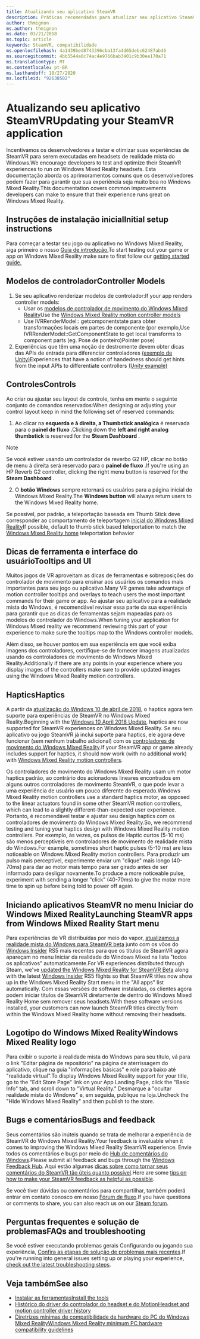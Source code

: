 ```yaml
---
title: Atualizando seu aplicativo SteamVR
description: Práticas recomendadas para atualizar seu aplicativo SteamVR para maximizar o compatibilidade com headsets de realidade mista do Windows.
author: thmignon
ms.author: thmignon
ms.date: 03/21/2018
ms.topic: article
keywords: SteamVR, compatibilidade
ms.openlocfilehash: 4a1439bed8743396cba13fa4d65debc62487ab46
ms.sourcegitcommit: 4bb5544a0c74ac4e9766bab3401c9b30ee170a71
ms.translationtype: MT
ms.contentlocale: pt-BR
ms.lasthandoff: 10/27/2020
ms.locfileid: "92638502"
---
```

# <a name="updating-your-steamvr-application"></a><span data-ttu-id="7e998-104">Atualizando seu aplicativo SteamVR</span><span class="sxs-lookup"><span data-stu-id="7e998-104">Updating your SteamVR application</span></span>
<span data-ttu-id="7e998-105">Incentivamos os desenvolvedores a testar e otimizar suas experiências de SteamVR para serem executadas em headsets de realidade mista do Windows.</span><span class="sxs-lookup"><span data-stu-id="7e998-105">We encourage developers to test and optimize their SteamVR experiences to run on Windows Mixed Reality headsets.</span></span> <span data-ttu-id="7e998-106">Esta documentação aborda os aprimoramentos comuns que os desenvolvedores podem fazer para garantir que sua experiência seja muito boa no Windows Mixed Reality.</span><span class="sxs-lookup"><span data-stu-id="7e998-106">This documentation covers common improvements developers can make to ensure that their experience runs great on Windows Mixed Reality.</span></span>

## <a name="initial-setup-instructions"></a><span data-ttu-id="7e998-107">Instruções de instalação inicial</span><span class="sxs-lookup"><span data-stu-id="7e998-107">Initial setup instructions</span></span>

<span data-ttu-id="7e998-108">Para começar a testar seu jogo ou aplicativo no Windows Mixed Reality, siga primeiro o nosso [Guia de introdução.](https://aka.ms/WindowsMixedRealitySteamVR)</span><span class="sxs-lookup"><span data-stu-id="7e998-108">To start testing out your game or app on Windows Mixed Reality make sure to first follow our [getting started guide.](https://aka.ms/WindowsMixedRealitySteamVR)</span></span>

## <a name="controller-models"></a><span data-ttu-id="7e998-109">Modelos de controlador</span><span class="sxs-lookup"><span data-stu-id="7e998-109">Controller Models</span></span>
1. <span data-ttu-id="7e998-110">Se seu aplicativo renderizar modelos de controlador:</span><span class="sxs-lookup"><span data-stu-id="7e998-110">If your app renders controller models:</span></span>
    * <span data-ttu-id="7e998-111">Usar os [modelos de controlador de movimento do Windows Mixed Reality](../../design/motion-controllers.md#rendering-the-motion-controller-model)</span><span class="sxs-lookup"><span data-stu-id="7e998-111">Use the [Windows Mixed Reality motion controller models](../../design/motion-controllers.md#rendering-the-motion-controller-model)</span></span>
    * <span data-ttu-id="7e998-112">Use IVRRenderModel:: getcomponentstate para obter transformações locais em partes de componente (por exemplo,</span><span class="sxs-lookup"><span data-stu-id="7e998-112">Use IVRRenderModel::GetComponentState to get local transforms to component parts (eg.</span></span> <span data-ttu-id="7e998-113">Pose de ponteiro)</span><span class="sxs-lookup"><span data-stu-id="7e998-113">Pointer pose)</span></span>
2. <span data-ttu-id="7e998-114">Experiências que têm uma noção de destromente devem obter dicas das APIs de entrada para diferenciar controladores [(exemplo de Unity)](../unity/gestures-and-motion-controllers-in-unity.md#unity-buttonaxis-mapping-table)</span><span class="sxs-lookup"><span data-stu-id="7e998-114">Experiences that have a notion of handedness should get hints from the input APIs to differentiate controllers [(Unity example)](../unity/gestures-and-motion-controllers-in-unity.md#unity-buttonaxis-mapping-table)</span></span>

## <a name="controls"></a><span data-ttu-id="7e998-115">Controles</span><span class="sxs-lookup"><span data-stu-id="7e998-115">Controls</span></span>

<span data-ttu-id="7e998-116">Ao criar ou ajustar seu layout de controle, tenha em mente o seguinte conjunto de comandos reservados:</span><span class="sxs-lookup"><span data-stu-id="7e998-116">When designing or adjusting your control layout keep in mind the following set of reserved commands:</span></span>
1. <span data-ttu-id="7e998-117">Ao clicar na **esquerda e à direita, a Thumbstick analógica** é reservada para o **painel de fluxo** .</span><span class="sxs-lookup"><span data-stu-id="7e998-117">Clicking down the **left and right analog thumbstick** is reserved for the **Steam Dashboard** .</span></span>

> [!NOTE]
> <span data-ttu-id="7e998-118">Se você estiver usando um controlador de reverbo G2 HP, clicar no botão de menu à direita será reservado para o **painel de fluxo** .</span><span class="sxs-lookup"><span data-stu-id="7e998-118">If you're using an HP Reverb G2 controller, clicking the right menu button is reserved for the **Steam Dashboard** .</span></span>

2. <span data-ttu-id="7e998-119">O **botão Windows** sempre retornará os usuários para a página inicial do Windows Mixed Reality.</span><span class="sxs-lookup"><span data-stu-id="7e998-119">The **Windows button** will always return users to the Windows Mixed Reality home.</span></span>

<span data-ttu-id="7e998-120">Se possível, por padrão, a teleportação baseada em Thumb Stick deve corresponder ao comportamento de teleportagem [inicial do Windows Mixed Reality](../../discover/navigating-the-windows-mixed-reality-home.md#getting-around-your-home)</span><span class="sxs-lookup"><span data-stu-id="7e998-120">If possible, default to thumb stick based teleportation to match the [Windows Mixed Reality home](../../discover/navigating-the-windows-mixed-reality-home.md#getting-around-your-home) teleportation behavior</span></span>

## <a name="tooltips-and-ui"></a><span data-ttu-id="7e998-121">Dicas de ferramenta e interface do usuário</span><span class="sxs-lookup"><span data-stu-id="7e998-121">Tooltips and UI</span></span>

<span data-ttu-id="7e998-122">Muitos jogos de VR aproveitam as dicas de ferramentas e sobreposições do controlador de movimento para ensinar aos usuários os comandos mais importantes para seu jogo ou aplicativo.</span><span class="sxs-lookup"><span data-stu-id="7e998-122">Many VR games take advantage of motion controller tooltips and overlays to teach users the most important commands for their game or app.</span></span> <span data-ttu-id="7e998-123">Ao ajustar seu aplicativo para a realidade mista do Windows, é recomendável revisar essa parte da sua experiência para garantir que as dicas de ferramentas sejam mapeadas para os modelos do controlador do Windows.</span><span class="sxs-lookup"><span data-stu-id="7e998-123">When tuning your application for Windows Mixed reality we recommend reviewing this part of your experience to make sure the tooltips map to the Windows controller models.</span></span>

<span data-ttu-id="7e998-124">Além disso, se houver pontos em sua experiência em que você exiba imagens dos controladores, certifique-se de fornecer imagens atualizadas usando os controladores de movimento do Windows Mixed Reality.</span><span class="sxs-lookup"><span data-stu-id="7e998-124">Additionally if there are any points in your experience where you display images of the controllers make sure to provide updated images using the Windows Mixed Reality motion controllers.</span></span>

## <a name="haptics"></a><span data-ttu-id="7e998-125">Haptics</span><span class="sxs-lookup"><span data-stu-id="7e998-125">Haptics</span></span>

<span data-ttu-id="7e998-126">A partir da [atualização do Windows 10 de abril de 2018](https://docs.microsoft.com/windows/mixed-reality/enthusiast-guide/release-notes-april-2018), o haptics agora tem suporte para experiências de SteamVR no Windows Mixed Reality.</span><span class="sxs-lookup"><span data-stu-id="7e998-126">Beginning with the [Windows 10 April 2018 Update](https://docs.microsoft.com/windows/mixed-reality/enthusiast-guide/release-notes-april-2018), haptics are now supported for SteamVR experiences on Windows Mixed Reality.</span></span> <span data-ttu-id="7e998-127">Se seu aplicativo ou jogo SteamVR já inclui suporte para haptics, ele agora deve funcionar (sem nenhum trabalho adicional) com os [controladores de movimento do Windows Mixed Reality](../../design/motion-controllers.md).</span><span class="sxs-lookup"><span data-stu-id="7e998-127">If your SteamVR app or game already includes support for haptics, it should now work (with no additional work) with [Windows Mixed Reality motion controllers](../../design/motion-controllers.md).</span></span>

<span data-ttu-id="7e998-128">Os controladores de movimento do Windows Mixed Reality usam um motor haptics padrão, ao contrário dos acionadores lineares encontrados em alguns outros controladores de movimento SteamVR, o que pode levar a uma experiência de usuário um pouco diferente do esperado.</span><span class="sxs-lookup"><span data-stu-id="7e998-128">Windows Mixed Reality motion controllers use a standard haptics motor, as opposed to the linear actuators found in some other SteamVR motion controllers, which can lead to a slightly different-than-expected user experience.</span></span> <span data-ttu-id="7e998-129">Portanto, é recomendável testar e ajustar seu design haptics com os controladores de movimento do Windows Mixed Reality.</span><span class="sxs-lookup"><span data-stu-id="7e998-129">So, we recommend testing and tuning your haptics design with Windows Mixed Reality motion controllers.</span></span> <span data-ttu-id="7e998-130">Por exemplo, às vezes, os pulsos de Haptic curtos (5-10 ms) são menos perceptíveis em controladores de movimento de realidade mista do Windows.</span><span class="sxs-lookup"><span data-stu-id="7e998-130">For example, sometimes short haptic pulses (5-10 ms) are less noticeable on Windows Mixed Reality motion controllers.</span></span> <span data-ttu-id="7e998-131">Para produzir um pulso mais perceptível, experimente enviar um "clique" mais longo (40-70ms) para dar ao motor mais tempo para ser girado antes de ser informado para desligar novamente.</span><span class="sxs-lookup"><span data-stu-id="7e998-131">To produce a more noticeable pulse, experiment with sending a longer “click” (40-70ms) to give the motor more time to spin up before being told to power off again.</span></span>

## <a name="launching-steamvr-apps-from-windows-mixed-reality-start-menu"></a><span data-ttu-id="7e998-132">Iniciando aplicativos SteamVR no menu Iniciar do Windows Mixed Reality</span><span class="sxs-lookup"><span data-stu-id="7e998-132">Launching SteamVR apps from Windows Mixed Reality Start menu</span></span>

<span data-ttu-id="7e998-133">Para experiências de VR distribuídas por meio do vapor, [atualizamos a realidade mista do Windows para SteamVR beta](https://steamcommunity.com/games/719950/announcements/detail/1687045485866139800) junto com os vôos do [Windows Insider](https://insider.windows.com) RS5 mais recentes para que os títulos de SteamVR agora apareçam no menu Iniciar da realidade do Windows Mixed na lista "todos os aplicativos" automaticamente.</span><span class="sxs-lookup"><span data-stu-id="7e998-133">For VR experiences distributed through Steam, we've [updated the Windows Mixed Reality for SteamVR Beta](https://steamcommunity.com/games/719950/announcements/detail/1687045485866139800) along with the latest [Windows Insider](https://insider.windows.com) RS5 flights so that SteamVR titles now show up in the Windows Mixed Reality Start menu in the "All apps" list automatically.</span></span> <span data-ttu-id="7e998-134">Com essas versões de software instaladas, os clientes agora podem iniciar títulos de SteamVR diretamente de dentro do Windows Mixed Reality Home sem remover seus headsets.</span><span class="sxs-lookup"><span data-stu-id="7e998-134">With these software versions installed, your customers can now launch SteamVR titles directly from within the Windows Mixed Reality home without removing their headsets.</span></span>

## <a name="windows-mixed-reality-logo"></a><span data-ttu-id="7e998-135">Logotipo do Windows Mixed Reality</span><span class="sxs-lookup"><span data-stu-id="7e998-135">Windows Mixed Reality logo</span></span>

<span data-ttu-id="7e998-136">Para exibir o suporte à realidade mista do Windows para seu título, vá para o link "Editar página de repositório" na página de aterrissagem do aplicativo, clique na guia "informações básicas" e role para baixo até "realidade virtual".</span><span class="sxs-lookup"><span data-stu-id="7e998-136">To display Windows Mixed Reality support for your title, go to the "Edit Store Page" link on your App Landing Page, click the "Basic Info" tab, and scroll down to "Virtual Reality."</span></span> <span data-ttu-id="7e998-137">Desmarque a "ocultar realidade mista do Windows" e, em seguida, publique na loja.</span><span class="sxs-lookup"><span data-stu-id="7e998-137">Uncheck the "Hide Windows Mixed Reality" and then publish to the store.</span></span>

## <a name="bugs-and-feedback"></a><span data-ttu-id="7e998-138">Bugs e comentários</span><span class="sxs-lookup"><span data-stu-id="7e998-138">Bugs and feedback</span></span>

<span data-ttu-id="7e998-139">Seus comentários são inúteis quando se trata de melhorar a experiência de SteamVR do Windows Mixed Reality.</span><span class="sxs-lookup"><span data-stu-id="7e998-139">Your feedback is invaluable when it comes to improving the Windows Mixed Reality SteamVR experience.</span></span> <span data-ttu-id="7e998-140">Envie todos os comentários e bugs por meio do [Hub de comentários do Windows](https://docs.microsoft.com/windows/mixed-reality/enthusiast-guide/filing-feedback).</span><span class="sxs-lookup"><span data-stu-id="7e998-140">Please submit all feedback and bugs through the [Windows Feedback Hub](https://docs.microsoft.com/windows/mixed-reality/enthusiast-guide/filing-feedback).</span></span> <span data-ttu-id="7e998-141">Aqui estão algumas [dicas sobre como tornar seus comentários do SteamVR tão úteis quanto possível](https://docs.microsoft.com/windows/mixed-reality/enthusiast-guide/using-steamvr-with-windows-mixed-reality#sharing-feedback-on-steamvr).</span><span class="sxs-lookup"><span data-stu-id="7e998-141">Here are some [tips on how to make your SteamVR feedback as helpful as possible](https://docs.microsoft.com/windows/mixed-reality/enthusiast-guide/using-steamvr-with-windows-mixed-reality#sharing-feedback-on-steamvr).</span></span>

<span data-ttu-id="7e998-142">Se você tiver dúvidas ou comentários para compartilhar, também poderá entrar em contato conosco em nosso [Fórum de fluxo](https://steamcommunity.com/app/719950/discussions/).</span><span class="sxs-lookup"><span data-stu-id="7e998-142">If you have questions or comments to share, you can also reach us on our [Steam forum](https://steamcommunity.com/app/719950/discussions/).</span></span>

## <a name="faqs-and-troubleshooting"></a><span data-ttu-id="7e998-143">Perguntas frequentes e solução de problemas</span><span class="sxs-lookup"><span data-stu-id="7e998-143">FAQs and troubleshooting</span></span>

<span data-ttu-id="7e998-144">Se você estiver executando problemas gerais Configurando ou jogando sua experiência, [Confira as etapas de solução de problemas mais recentes](https://docs.microsoft.com/windows/mixed-reality/enthusiast-guide/troubleshooting-windows-mixed-reality#steamvr).</span><span class="sxs-lookup"><span data-stu-id="7e998-144">If you're running into general issues setting up or playing your experience, [check out the latest troubleshooting steps](https://docs.microsoft.com/windows/mixed-reality/enthusiast-guide/troubleshooting-windows-mixed-reality#steamvr).</span></span>

## <a name="see-also"></a><span data-ttu-id="7e998-145">Veja também</span><span class="sxs-lookup"><span data-stu-id="7e998-145">See also</span></span>
* [<span data-ttu-id="7e998-146">Instalar as ferramentas</span><span class="sxs-lookup"><span data-stu-id="7e998-146">Install the tools</span></span>](../install-the-tools.md)
* [<span data-ttu-id="7e998-147">Histórico do driver do controlador do headset e do Motion</span><span class="sxs-lookup"><span data-stu-id="7e998-147">Headset and motion controller driver history</span></span>](https://docs.microsoft.com/windows/mixed-reality/enthusiast-guide/mixed-reality-software)
* [<span data-ttu-id="7e998-148">Diretrizes mínimas de compatibilidade de hardware do PC do Windows Mixed Reality</span><span class="sxs-lookup"><span data-stu-id="7e998-148">Windows Mixed Reality minimum PC hardware compatibility guidelines</span></span>](https://docs.microsoft.com/windows/mixed-reality/enthusiast-guide/windows-mixed-reality-minimum-pc-hardware-compatibility-guidelines)
